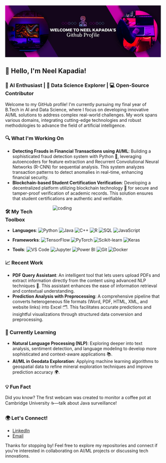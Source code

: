 ![logo](https://github.com/N33L22/N33L22/blob/079ec47672800b62973eb1516a936a15633e42f7/Screenshot%202024-09-03%20224249.png)

## 👋 Hello, I'm Neel Kapadia!

### 🚀 AI Enthusiast | 🧠 Data Science Explorer | 💻 Open-Source Contributor

Welcome to my GitHub profile! I'm currently pursuing my final year of B.Tech in AI and Data Science, where I focus on developing innovative AI/ML solutions to address complex real-world challenges. My work spans various domains, integrating cutting-edge technologies and robust methodologies to advance the field of artificial intelligence.

### 🔍 What I'm Working On
- **Detecting Frauds in Financial Transactions using AI/ML**: Building a sophisticated fraud detection system with Python 🐍, leveraging autoencoders for feature extraction and Recurrent Convolutional Neural Networks (R-CNN) for sequential analysis. This system analyzes transaction patterns to detect anomalies in real-time, enhancing financial security.
- **Blockchain-based Student Certification Verification**: Developing a decentralized platform utilizing blockchain technology 🔗 for secure and tamper-proof verification of academic records. This solution ensures that student certifications are authentic and verifiable.

<img align="right" alt="coding" width="350" src="https://user-images.githubusercontent.com/55389276/140866485-8fb1c876-9a8f-4d6a-98dc-08c4981eaf70.gif">

### 🛠️ My Tech Toolbox
- **Languages**:
  ![Python](https://img.shields.io/badge/Python-3776AB?style=flat&logo=python&logoColor=white) 
  ![Java](https://img.shields.io/badge/Java-007396?style=flat&logo=java&logoColor=white) 
  ![C++](https://img.shields.io/badge/C%2B%2B-00599C?style=flat&logo=c%2B%2B&logoColor=white) 
  ![R](https://img.shields.io/badge/R-276DC3?style=flat&logo=r&logoColor=white) 
  ![SQL](https://img.shields.io/badge/SQL-00758F?style=flat&logo=postgresql&logoColor=white) 
  ![JavaScript](https://img.shields.io/badge/JavaScript-F7DF1E?style=flat&logo=javascript&logoColor=black) 

- **Frameworks**: 
  ![TensorFlow](https://img.shields.io/badge/TensorFlow-FF6F00?style=flat&logo=tensorflow&logoColor=white) 
  ![PyTorch](https://img.shields.io/badge/PyTorch-EE4C2C?style=flat&logo=pytorch&logoColor=white) 
  ![Scikit-learn](https://img.shields.io/badge/Scikit--learn-F7931E?style=flat&logo=scikit-learn&logoColor=white) 
  ![Keras](https://img.shields.io/badge/Keras-D00000?style=flat&logo=keras&logoColor=white) 
 

- **Tools**:
  ![VS Code](https://img.shields.io/badge/VS%20Code-007ACC?style=flat&logo=visual-studio-code&logoColor=white) 
  ![Jupyter](https://img.shields.io/badge/Jupyter-F37626?style=flat&logo=jupyter&logoColor=white) 
  ![Power BI](https://img.shields.io/badge/Power%20BI-F2C811?style=flat&logo=power-bi&logoColor=black) 
  ![Git](https://img.shields.io/badge/Git-F05032?style=flat&logo=git&logoColor=white) 
  ![Docker](https://img.shields.io/badge/Docker-2496ED?style=flat&logo=docker&logoColor=white) 


### 📈 Recent Work
- **PDF Query Assistant**: An intelligent tool that lets users upload PDFs and extract information directly from the content using advanced NLP techniques 🤔. This assistant enhances the ease of information retrieval and contextual understanding.
- **Prediction Analysis with Preprocessing**: A comprehensive pipeline that converts heterogeneous file formats (Word, PDF, HTML, XML, and website links) into Excel 🗂️. This facilitates accurate predictions and insightful visualizations through structured data conversion and preprocessing.

### 🌱 Currently Learning
- **Natural Language Processing (NLP)**: Exploring deeper into text analysis, sentiment detection, and language modeling to develop more sophisticated and context-aware applications 📚.
- **AI/ML in Geodata Exploration**: Applying machine learning algorithms to geospatial data to refine mineral exploration techniques and improve prediction accuracy 🌍.

### 💡 Fun Fact
  Did you know? The first webcam was created to monitor a coffee pot at Cambridge University ☕—talk about Java surveillance!


### 🌍 Let's Connect!
- [LinkedIn](https://www.linkedin.com/in/neel-kapadia-1b0703259)
- [Email](mailto:neelkapadia22@gmail.com)




 
Thanks for stopping by! Feel free to explore my repositories and connect if you're interested in collaborating on AI/ML projects or discussing tech innovations.
